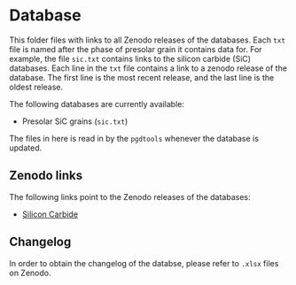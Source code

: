 # Database

This folder files with links to all Zenodo releases of the databases.
Each `txt` file is named after the phase of presolar grain it contains data for.
For example, the file `sic.txt` contains links to the silicon carbide (SiC) databases.
Each line in the `txt` file contains a link to a zenodo release of the database.
The first line is the most recent release, and the last line is the oldest release.

The following databases are currently available:

- Presolar SiC grains (`sic.txt`)

The files in here is read in by the `pgdtools` whenever the database is updated.

## Zenodo links

The following links point to the Zenodo releases of the databases:

- [Silicon Carbide](https://zenodo.org/record/8187488)

## Changelog

In order to obtain the changelog of the databse,
please refer to `.xlsx` files on Zenodo.
